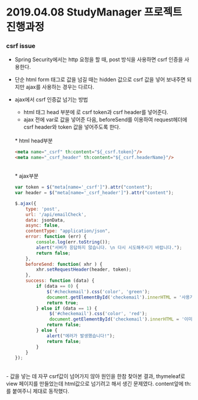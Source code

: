 # 2019.04.08 StudyManager 프로젝트 진행과정

### csrf issue
- Spring Security에서는 http 요청을 할 때, post 방식을 사용하면 csrf 인증을 사용한다.
- 단순 html form 태그로 값을 넘길 때는 hidden 값으로 csrf 값을 넣어 보내주면 되지만 ajax를 사용하는 경우는 다르다.
- ajax에서 csrf 인증값 넘기는 방법
    * html 태그 head 부분에 <meta>로 csrf token과 csrf header를 넣어준다.
    * ajax 전에 var로 값을 넣어준 다음, beforeSend를 이용하여 request헤더에 csrf header와 token 값을 넣어주도록 한다.
    <br>
    * html head부분
    
    ```html
    <meta name="_csrf" th:content="${_csrf.token}"/>
    <meta name="_csrf_header" th:content="${_csrf.headerName}"/>
    ```
    <br>
    * ajax부분
    
    ```javascript
    var token = $("meta[name='_csrf']").attr("content");
    var header = $("meta[name='_csrf_header']").attr("content");

    $.ajax({
        type: 'post',
        url: '/api/emailCheck',
        data: jsonData,
        async: false,
        contentType: "application/json",
        error: function (err) {
            console.log(err.toString());
            alert("서버가 응답하지 않습니다. \n 다시 시도해주시기 바랍니다.");
            return false;
        },
        beforeSend: function( xhr ) {
            xhr.setRequestHeader(header, token);
        },
        success: function (data) {
            if (data == 0) {
                $('#checkemail').css('color', 'green');
                document.getElementById('checkemail').innerHTML = '사용가능한 email 입니다!';
                return true;
            } else if (data == 1) {
                 $('#checkemail').css('color', 'red');
                 document.getElementById('checkemail').innerHTML = '이미 존재하는 email 입니다. 다른 email을 사용해주세요!';
                return false;
            } else {
                alert("에러가 발생했습니다!");
                return false;
            }
        }
    });           
    ```
<br>
- 값을 넣는 데 자꾸 csrf값이 넘어가지 않아 원인을 한참 찾아본 결과,
  thymeleaf로 view 페이지를 만들었는데 html값으로 넘기려고 해서 생긴 문제였다.
  content앞에 th:를 붙여주니 제대로 동작했다.
  
